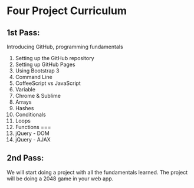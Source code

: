 # Four Project Curriculum

## 1st Pass:

Introducing GitHub, programming fundamentals

1. Setting up the GitHub repository
2. Setting up GitHub Pages
3. Using Bootstrap 3
4. Command Line
5. CoffeeScript vs JavaScript
6. Variable
7. Chrome & Sublime
8. Arrays
9. Hashes
10. Conditionals
11. Loops
12. Functions
===
13. jQuery - DOM
14. jQuery - AJAX

## 2nd Pass:

We will start doing a project with all the fundamentals learned. The project will be doing a 2048 game in your web app.
